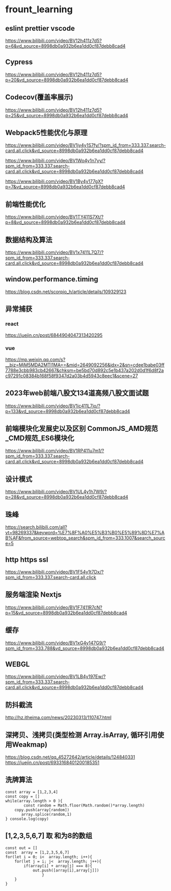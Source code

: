 # frount_learning

## eslint prettier vscode

https://www.bilibili.com/video/BV12h411z7d5?p=6&vd_source=8998db0a932b6ea1dd0cf87debb8cad4

## Cypress

https://www.bilibili.com/video/BV12h411z7d5?p=20&vd_source=8998db0a932b6ea1dd0cf87debb8cad4

## Codecov(覆盖率展示)

https://www.bilibili.com/video/BV12h411z7d5?p=25&vd_source=8998db0a932b6ea1dd0cf87debb8cad4

## Webpack5性能优化与原理

https://www.bilibili.com/video/BV1jy4y1S7fy/?spm_id_from=333.337.search-card.all.click&vd_source=8998db0a932b6ea1dd0cf87debb8cad4

https://www.bilibili.com/video/BV1Wo4y1n7yy/?spm_id_from=333.337.search-card.all.click&vd_source=8998db0a932b6ea1dd0cf87debb8cad4

https://www.bilibili.com/video/BV1By4y177gX?p=7&vd_source=8998db0a932b6ea1dd0cf87debb8cad4

## 前端性能优化

https://www.bilibili.com/video/BV1TY411S7Xt/?p=8&vd_source=8998db0a932b6ea1dd0cf87debb8cad4

## 数据结构及算法

https://www.bilibili.com/video/BV1x7411L7Q7/?spm_id_from=333.337.search-card.all.click&vd_source=8998db0a932b6ea1dd0cf87debb8cad4


## window.performance.timing

https://blog.csdn.net/scorpio_h/article/details/109329123

## 异常捕获

### react

 https://juejin.cn/post/6844904047313420295

### vue 

https://mp.weixin.qq.com/s?__biz=MjM5MDA2MTI1MA==&mid=2649092256&idx=2&sn=cdee1babe03ff7788e3cbb983cb42667&chksm=be5bd70d892c5e1b437a202d0d1f6d8f2ac97291c08384b168f58f9347d2a03b4d5943c8eec1&scene=27


## 2023年web前端八股文134道高频八股文面试题

https://www.bilibili.com/video/BV1ic411L7jo/?p=133&vd_source=8998db0a932b6ea1dd0cf87debb8cad4

## 前端模块化发展史以及区别 CommonJS_AMD规范_CMD规范_ES6模块化

https://www.bilibili.com/video/BV1RP411u7m1/?spm_id_from=333.337.search-card.all.click&vd_source=8998db0a932b6ea1dd0cf87debb8cad4


## 设计模式

https://www.bilibili.com/video/BV1UL4y1h7W9/?p=28&vd_source=8998db0a932b6ea1dd0cf87debb8cad4

## 珠峰

https://search.bilibili.com/all?vt=98269337&keyword=%E7%8F%A0%E5%B3%B0%E5%89%8D%E7%AB%AF&from_source=webtop_search&spm_id_from=333.1007&search_source=5

## http https ssl

https://www.bilibili.com/video/BV1F54y1t7Dx/?spm_id_from=333.337.search-card.all.click

## 服务端渲染 Nextjs

https://www.bilibili.com/video/BV1F7411R7cN?p=15&vd_source=8998db0a932b6ea1dd0cf87debb8cad4

## 缓存

https://www.bilibili.com/video/BV1xG4y147G9/?spm_id_from=333.788&vd_source=8998db0a932b6ea1dd0cf87debb8cad4

## WEBGL

https://www.bilibili.com/video/BV1LB4y197Ew/?spm_id_from=333.337.search-card.all.click&vd_source=8998db0a932b6ea1dd0cf87debb8cad4

## 防抖截流

http://hz.itheima.com/news/20230313/110747.html

## 深拷贝、浅拷贝(类型检测 Array.isArray, 循环引用使用Weakmap)

https://blog.csdn.net/qq_45272642/article/details/124840331
https://juejin.cn/post/6933168401200185351

## 洗牌算法
```
const array = [1,2,3,4]
const copy = []
while(array.length > 0 ){
        const random = Math.floor(Math.random()*array.length)
	copy.push(array[random])	
       array.splice(random,1)
} console.log(copy)
```

## [1,2,3,5,6,7] 取 和为8的数组

```
const out = []
const  array = [1,2,3,5,6,7]
for(let i = 0; i<  array.length; i++){
	for(let j = i; j<  array.length; j++){
		if(array[i] + array[j] === 8){
  			out.push([array[i],array[j]])
                }
	}
}
```